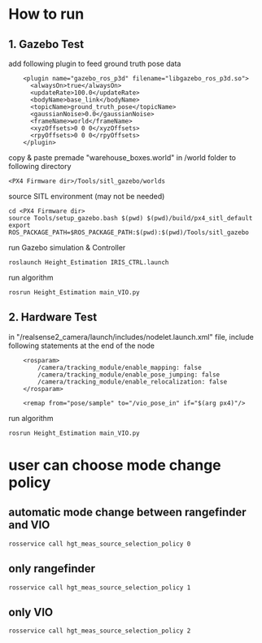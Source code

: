 # How to run
## 1. Gazebo Test
add following plugin to feed ground truth pose data
```
    <plugin name="gazebo_ros_p3d" filename="libgazebo_ros_p3d.so">
      <alwaysOn>true</alwaysOn>
      <updateRate>100.0</updateRate>
      <bodyName>base_link</bodyName>
      <topicName>ground_truth_pose</topicName>
      <gaussianNoise>0.0</gaussianNoise>
      <frameName>world</frameName>
      <xyzOffsets>0 0 0</xyzOffsets>	
      <rpyOffsets>0 0 0</rpyOffsets>
    </plugin>
```

copy & paste premade "warehouse_boxes.world" in /world folder to following directory
```
<PX4 Firmware dir>/Tools/sitl_gazebo/worlds
```

source SITL environment (may not be needed)
```
cd <PX4 Firmware dir>
source Tools/setup_gazebo.bash $(pwd) $(pwd)/build/px4_sitl_default
export ROS_PACKAGE_PATH=$ROS_PACKAGE_PATH:$(pwd):$(pwd)/Tools/sitl_gazebo
```

run Gazebo simulation & Controller
```
roslaunch Height_Estimation IRIS_CTRL.launch 
```

run algorithm
```
rosrun Height_Estimation main_VIO.py
```

## 2. Hardware Test
in "<realsense-ros dir>/realsense2_camera/launch/includes/nodelet.launch.xml" file, include following statements at the end of the node
```
    <rosparam>
        /camera/tracking_module/enable_mapping: false
        /camera/tracking_module/enable_pose_jumping: false
        /camera/tracking_module/enable_relocalization: false
    </rosparam>

    <remap from="pose/sample" to="/vio_pose_in" if="$(arg px4)"/>
```
run algorithm
```
rosrun Height_Estimation main_VIO.py
```

# user can choose mode change policy
## automatic mode change between rangefinder and VIO
```
rosservice call hgt_meas_source_selection_policy 0
```

## only rangefinder 
```
rosservice call hgt_meas_source_selection_policy 1
```

## only VIO 
```
rosservice call hgt_meas_source_selection_policy 2
```

